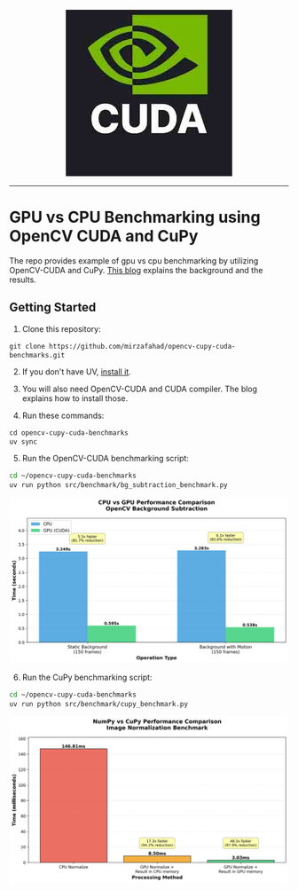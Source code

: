 <p align="center">
  <img src="resource/cover.jpg">
</p>

___

# GPU vs CPU Benchmarking using OpenCV CUDA and CuPy

The repo provides example of gpu vs cpu benchmarking by utilizing OpenCV-CUDA and CuPy. [This blog](https://mirzafahad.github.io/2025-10-16-unlock-gpu-power/) explains the background and the results.

## Getting Started

1. Clone this repository:

```shell
git clone https://github.com/mirzafahad/opencv-cupy-cuda-benchmarks.git
```

2. If you don't have UV, [install it](https://github.com/astral-sh/uv).

3. You will also need OpenCV-CUDA and CUDA compiler. The blog explains how to install those.

4. Run these commands:

```shell
cd opencv-cupy-cuda-benchmarks
uv sync
```

5. Run the OpenCV-CUDA benchmarking script:

```bash
cd ~/opencv-cupy-cuda-benchmarks
uv run python src/benchmark/bg_subtraction_benchmark.py
```

![Background Subtraction Benchmark](resource/bg_subtraction_benchmark.png)

6. Run the CuPy benchmarking script:

```bash
cd ~/opencv-cupy-cuda-benchmarks
uv run python src/benchmark/cupy_benchmark.py
```
![CuPy Benchmark](resource/cupy_benchmark.png)

   
